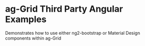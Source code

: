 # ag-Grid Third Party Angular Examples

Demonstrates how to use either ng2-bootstrap or Material Design components within ag-Grid
